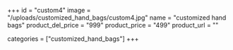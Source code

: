 +++
id = "custom4"
image = "/uploads/customized_hand_bags/custom4.jpg"
name = "customized hand bags"
product_del_price = "999"
product_price = "499"
product_url = ""

categories = ["customized_hand_bags"]
+++
